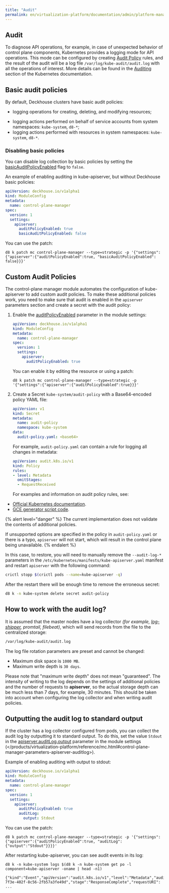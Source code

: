 ```yaml
---
title: "Audit"
permalink: en/virtualization-platform/documentation/admin/platform-management/control-plane-settings/audit.html
---
```


## Audit

To diagnose API operations, for example, in case of unexpected behavior of control plane components, Kubernetes provides a logging mode for API operations. This mode can be configured by creating [Audit Policy](https://kubernetes.io/docs/tasks/debug/debug-cluster/audit/#audit-policy) rules, and the result of the audit will be a log file `/var/log/kube-audit/audit.log` with all the operations of interest. More details can be found in the [Auditing](https://kubernetes.io/docs/tasks/debug/debug-cluster/audit/) section of the Kubernetes documentation.

## Basic audit policies

By default, Deckhouse clusters have basic audit policies:
- logging operations for creating, deleting, and modifying resources;
<!-- TODO what resources are meant here? It would be necessary to clarify. -->
- logging actions performed on behalf of service accounts from system namespaces: `kube-system`, `d8-*`;
- logging actions performed with resources in system namespaces: `kube-system`, `d8-*`.

### Disabling basic policies

You can disable log collection by basic policies by setting the [basicAuditPolicyEnabled](/products/virtualization-platform/reference/mc.html#control-plane-manager-parameters-apiserver-basicauditpolicyenabled) flag to `false`.

An example of enabling auditing in kube-apiserver, but without Deckhouse basic policies:

```yaml
apiVersion: deckhouse.io/v1alpha1
kind: ModuleConfig
metadata:
  name: control-plane-manager
spec:
  version: 1
  settings:
    apiserver:
      auditPolicyEnabled: true
      basicAuditPolicyEnabled: false
```

You can use the patch:

```shell
d8 k patch mc control-plane-manager --type=strategic -p '{"settings":{"apiserver":{"auditPolicyEnabled":true, "basicAuditPolicyEnabled": false}}}'
```

## Custom Audit Policies

The control-plane manager module automates the configuration of kube-apiserver to add custom audit policies. To make these additional policies work, you need to make sure that audit is enabled in the `apiserver` parameters section and create a secret with the audit policy:

1. Enable the [auditPolicyEnabled](/products/virtualization-platform/reference/mc.html#control-plane-manager-parameters-apiserver-auditpolicyenabled) parameter in the module settings:

   ```yaml
   apiVersion: deckhouse.io/v1alpha1
   kind: ModuleConfig
   metadata:
     name: control-plane-manager
   spec:
     version: 1
     settings:
       apiserver:
         auditPolicyEnabled: true
   ```

   You can enable it by editing the resource or using a patch:

   ```shell
   d8 k patch mc control-plane-manager --type=strategic -p '{"settings":{"apiserver":{"auditPolicyEnabled":true}}}'
   ```

1. Create a Secret `kube-system/audit-policy` with a Base64-encoded policy YAML file:

   ```yaml
   apiVersion: v1
   kind: Secret
   metadata:
     name: audit-policy
     namespace: kube-system
   data:
     audit-policy.yaml: <base64>
   ```

   For example, `audit-policy.yaml` can contain a rule for logging all changes in metadata:

   ```yaml
   apiVersion: audit.k8s.io/v1
   kind: Policy
   rules:
   - level: Metadata
     omitStages:
     - RequestReceived
   ```

   For examples and information on audit policy rules, see:

- [Official Kubernetes documentation](https://kubernetes.io/docs/tasks/debug/debug-cluster/audit/#audit-policy).
- [GCE generator script code](https://github.com/kubernetes/kubernetes/blob/0ef45b4fcf7697ea94b96d1a2fe1d9bffb692f3a/cluster/gce/gci/configure-helper.sh#L722-L862).

{% alert level="danger" %}
The current implementation does not validate the contents of additional policies.

If unsupported options are specified in the policy in `audit-policy.yaml` or there is a typo, `apiserver` will not start, which will result in the control plane being unavailable.
{% endalert %}

In this case, to restore, you will need to manually remove the `--audit-log-*` parameters in the `/etc/kubernetes/manifests/kube-apiserver.yaml` manifest and restart `apiserver` with the following command:

```bash
crictl stopp $(crictl pods --name=kube-apiserver -q)
```

After the restart there will be enough time to remove the erroneous secret:

```bash
d8 k -n kube-system delete secret audit-policy
```

## How to work with the audit log?

It is assumed that the master nodes have a log collector *(for example, [log-shipper](../../../../reference/cr/clusterloggingconfig.html), promtail, filebeat)*, which will send records from the file to the centralized storage:

```bash
/var/log/kube-audit/audit.log
```

The log file rotation parameters are preset and cannot be changed:

- Maximum disk space is `1000 MB`.
- Maximum write depth is `30 days`.

Please note that "maximum write depth" does not mean "guaranteed". The intensity of writing to the log depends on the settings of additional policies and the number of requests to **apiserver**, so the actual storage depth can be much less than 7 days, for example, 30 minutes. This should be taken into account when configuring the log collector and when writing audit policies.

## Outputting the audit log to standard output

If the cluster has a log collector configured from pods, you can collect the audit log by outputting it to standard output. To do this, set the value `Stdout` in the [apiserver.auditLog.output](/products/virtualization-platform/reference/mc.html#control-plane-manager-parameters-apiserver-auditlog) parameter in the module settings (</products/virtualization-platform/reference/mc.html#control-plane-manager-parameters-apiserver-auditlog>).

Example of enabling auditing with output to stdout:

```yaml
apiVersion: deckhouse.io/v1alpha1
kind: ModuleConfig
metadata:
  name: control-plane-manager
spec:
  version: 1
  settings:
    apiserver:
      auditPolicyEnabled: true
      auditLog:
        output: Stdout
```

You can use the patch:

```shell
d8 k patch mc control-plane-manager --type=strategic -p '{"settings":{"apiserver":{"auditPolicyEnabled":true, "auditLog":{"output":"Stdout"}}}}'
```

After restarting kube-apiserver, you can see audit events in its log:

```shell
d8 k -n kube-system logs $(d8 k -n kube-system get po -l component=kube-apiserver -oname | head -n1)

{"kind":"Event","apiVersion":"audit.k8s.io/v1","level":"Metadata","auditID":"38a26239-7f3e-402f-8c56-2fb57a3fe49d","stage":"ResponseComplete","requestURI": ...
```
